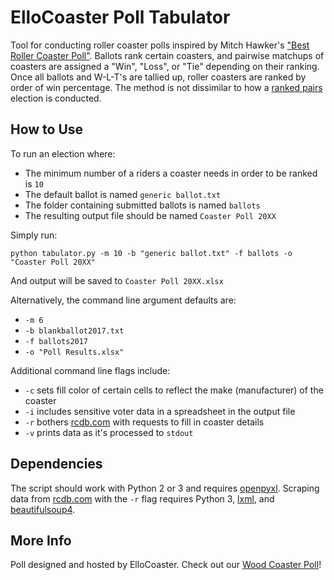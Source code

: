 # ElloCoaster Poll Tabulator

Tool for conducting roller coaster polls inspired by Mitch Hawker's ["Best Roller Coaster Poll"](http://ushsho.com/bestrollercoasterpoll.htm). Ballots rank certain coasters, and pairwise matchups of coasters are assigned a "Win", "Loss", or "Tie" depending on their ranking. Once all ballots and W-L-T's are tallied up, roller coasters are ranked by order of win percentage. The method is not dissimilar to how a [ranked pairs](https://en.wikipedia.org/wiki/Ranked_pairs) election is conducted.

## How to Use

To run an election where:

* The minimum number of a riders a coaster needs in order to be ranked is `10`
* The default ballot is named `generic ballot.txt`
* The folder containing submitted ballots is named `ballots`
* The resulting output file should be named `Coaster Poll 20XX`

Simply run:

`python tabulator.py -m 10 -b "generic ballot.txt" -f ballots -o "Coaster Poll 20XX"`

And output will be saved to `Coaster Poll 20XX.xlsx`

Alternatively, the command line argument defaults are:

* `-m 6`
* `-b blankballot2017.txt`
* `-f ballots2017`
* `-o "Poll Results.xlsx"`

Additional command line flags include:

* `-c` sets fill color of certain cells to reflect the make (manufacturer) of the coaster
* `-i` includes sensitive voter data in a spreadsheet in the output file
* `-r` bothers [rcdb.com](https://rcdb.com/) with requests to fill in coaster details
* `-v` prints data as it's processed to `stdout`

## Dependencies

The script should work with Python 2 or 3 and requires [openpyxl](https://openpyxl.readthedocs.io/en/default/). Scraping data from [rcdb.com](https://rcdb.com/) with the `-r` flag requires Python 3, [lxml](http://lxml.de/), and [beautifulsoup4](https://www.crummy.com/software/BeautifulSoup/bs4/doc/).

## More Info

Poll designed and hosted by ElloCoaster. Check out our [Wood Coaster Poll](http://www.ellocoaster.com/wood-coaster-poll)!
